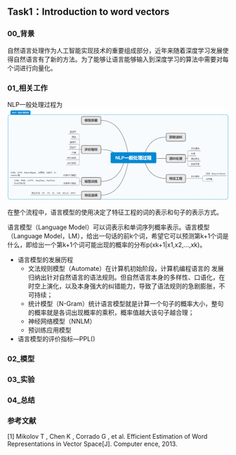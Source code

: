Task1：Introduction to word vectors
----------

### 00_背景
自然语言处理作为人工智能实现技术的重要组成部分，近年来随着深度学习发展使得自然语言有了新的方法。为了能够让语言能够输入到深度学习的算法中需要对每个词进行向量化。

### 01_相关工作

NLP一般处理过程为
![Image text](https://raw.githubusercontent.com/xiaohan2013/nlp-resources/master/cs224n-notes/nlp.png)

在整个流程中，语言模型的使用决定了特征工程的词的表示和句子的表示方式。

语言模型（Language Model）可以词表示和单词序列概率表示。语言模型（Language Model，LM），给出一句话的前k个词，希望它可以预测第k+1个词是什么，即给出一个第k+1个词可能出现的概率的分布p(xk+1|x1,x2,...,xk)。


* 语言模型的发展历程
	* 文法规则模型（Automate）在计算机初始阶段，计算机编程语言的 发展归纳出针对自然语言的语法规则。但自然语言本身的多样性、口语化，在时空上演化，以及本身强大的纠错能力，导致了语法规则的急剧膨胀，不可持续；
	* 统计模型（N-Gram）统计语言模型就是计算一个句子的概率大小，整句的概率就是各词出现概率的乘积，概率值越大该句子越合理；
	* 神经网络模型（NNLM）
	* 预训练应用模型
* 语言模型的评价指标—PPL()


### 02_模型


### 03_实验


### 04_总结



### 参考文献
[1] Mikolov T , Chen K , Corrado G , et al. Efficient Estimation of Word Representations in Vector Space[J]. Computer ence, 2013.
